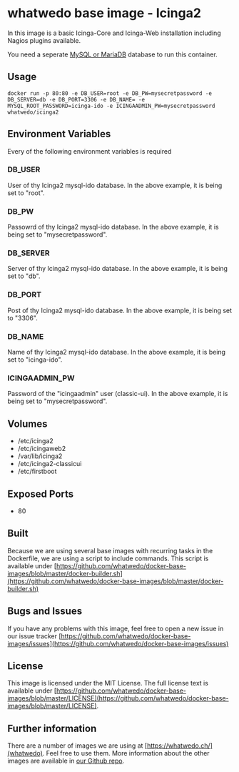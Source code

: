 # whatwedo base image - Icinga2
In this image is a basic Icinga-Core and Icinga-Web installation including Nagios plugins available. 

You need a seperate [MySQL or MariaDB](https://registry.hub.docker.com/u/whatwedo/mariadb/) database to run this container.

## Usage

```
docker run -p 80:80 -e DB_USER=root -e DB_PW=mysecretpassword -e DB_SERVER=db -e DB_PORT=3306 -e DB_NAME= -e MYSQL_ROOT_PASSWORD=icinga-ido -e ICINGAADMIN_PW=mysecretpassword whatwedo/icinga2
```

## Environment Variables
Every of the following environment variables is required

### DB_USER
User of thy Icinga2 mysql-ido database. In the above example, it is being set to "root".

### DB_PW
Passowrd of thy Icinga2 mysql-ido database. In the above example, it is being set to "mysecretpassword".

### DB_SERVER
Server of thy Icinga2 mysql-ido database. In the above example, it is being set to "db".

### DB_PORT
Post of thy Icinga2 mysql-ido database. In the above example, it is being set to "3306".

### DB_NAME
Name of thy Icinga2 mysql-ido database. In the above example, it is being set to "icinga-ido".

### ICINGAADMIN_PW
Password of the "icingaadmin" user (classic-ui). In the above example, it is being set to "mysecretpassword".

## Volumes
* /etc/icinga2
* /etc/icingaweb2
* /var/lib/icinga2
* /etc/icinga2-classicui
* /etc/firstboot

## Exposed Ports
* 80

## Built
Because we are using several base images with recurring tasks in the Dockerfile, we are using a script to include commands. This script is available under [https://github.com/whatwedo/docker-base-images/blob/master/docker-builder.sh](https://github.com/whatwedo/docker-base-images/blob/master/docker-builder.sh)

## Bugs and Issues
If you have any problems with this image, feel free to open a new issue in our issue tracker [https://github.com/whatwedo/docker-base-images/issues](https://github.com/whatwedo/docker-base-images/issues)

## License
This image is licensed under the MIT License. The full license text is available under [https://github.com/whatwedo/docker-base-images/blob/master/LICENSE](https://github.com/whatwedo/docker-base-images/blob/master/LICENSE).

## Further information
There are a number of images we are using at [https://whatwedo.ch/](whatwedo). Feel free to use them. More information about the other images are available in [our Github repo](https://github.com/whatwedo/docker-base-images).